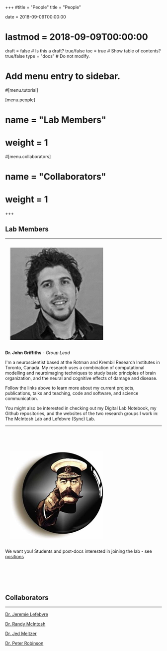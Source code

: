 +++
#title = "People"
title = "People"

date = 2018-09-09T00:00:00
# lastmod = 2018-09-09T00:00:00

draft = false  # Is this a draft? true/false
toc = true  # Show table of contents? true/false
type = "docs"  # Do not modify.

# Add menu entry to sidebar.
#[menu.tutorial]

[menu.people]

#  name = "Lab Members"
#  weight = 1

#[menu.collaborators]
#  name = "Collaborators"
#  weight = 1

+++

## Lab Members 


<div>

---


<img style="align: right; margin: 15px 15px 15px 15px;" src="/img/John_Griffiths_Photo.png" width="300" />

**Dr. John Griffiths** - *Group Lead*


I'm a neuroscientist based at the Rotman and Krembil Research Institutes in Toronto, Canada. My research uses a combination of computational modelling and neuroimaging techniques to study basic principles of brain organization, and the neural and cognitive effects of damage and disease.
 

Follow the links above to learn more about my current projects, publications, talks and teaching, code and software, and science communication.
 

You might also be interested in checking out my Digital Lab Notebook, my Github repositories, and the websites of the two research groups I work in: The McIntosh Lab and Lefebvre (Sync) Lab.


---

<br>
<br>
<br>


<img style="align: right; margin: 15px 15px 15px 15px;" src="/img/KitchenerYou.jpg" width="300" />


We want you! Students and post-docs interested in joining the lab - see [positions](/positions)


<br>
<br>
<br>
<br>


## Collaborators

---


[Dr. Jeremie Lefebvre](https://sites.google.com/site/lefebvresynclab)

[Dr. Randy McIntosh](https://www.armcintosh.com/home)

[Dr. Jed Meltzer](http://research.baycrest.org/jmeltzer)

[Dr. Peter Robinson](https://sydney.edu.au/science/our-research/research-areas/physics/brain-dynamics.html)




